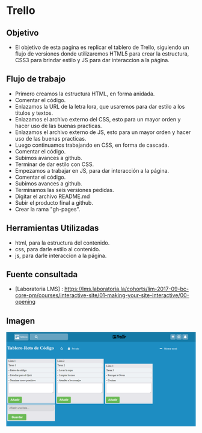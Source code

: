 # Trello

## Objetivo

- El objetivo de esta pagina es replicar el tablero de Trello, siguiendo un flujo de versiones donde utilizaremos HTML5 para crear la estructura, CSS3 para brindar estilo y JS para dar interaccion a la página.

## Flujo de trabajo

- Primero creamos la estructura HTML, en forma anidada.
- Comentar el código.
- Enlazamos la URL de la letra lora, que usaremos para dar estilo a los titulos y textos.
- Enlazamos el archivo externo del CSS, esto para un mayor orden y hacer uso de las buenas practicas.
- Enlazamos el archivo externo de JS, esto para un mayor orden y hacer uso de las buenas practicas.
- Luego continuamos trabajando en CSS, en forma de cascada.
- Comentar el código.
- Subimos avances a github.
- Terminar de dar estilo con CSS.
- Empezamos a trabajar en JS, para dar interacción a la página.
- Comentar el código.
- Subimos avances a github.
- Terminamos las seis versiones pedidas.
- Digitar el archivo README.md
- Subir el producto final a github.
- Crear la rama "gh-pages".

## Herramientas Utilizadas

- html, para la estructura del contenido.
- css, para darle estilo al contenido.
- js, para darle interaccion a la página.

## Fuente consultada

- [Laboratoria LMS] : https://lms.laboratoria.la/cohorts/lim-2017-09-bc-core-pm/courses/interactive-site/01-making-your-site-interactive/00-opening

## Imagen 

![Trello](assets/images/trello.png)